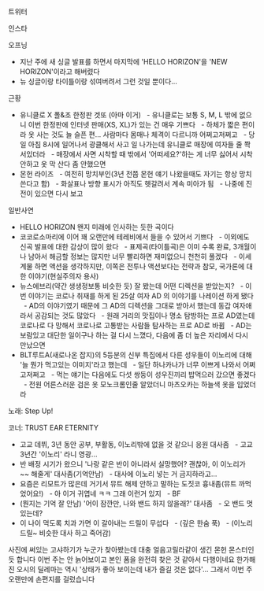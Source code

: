 


트위터



인스타

오프닝
- 지난 주에 새 싱글 발표를 하면서 마지막에 'HELLO HORIZON'을 'NEW HORIZON'이라고 해버렸다
- 뉴 싱글이랑 타이틀이랑 섞여버려서 그런 것일 뿐이다...

근황
- 유니클로 X 폴&조 한정판 겟또 (아마 이거)
  - 유니클로는 보통 S, M, L 밖에 없으니 이번 한정판에 인터넷 판매(XS, XL)가 있는 건 매우 기쁘다
  - 하체가 짧은 편이라 옷 사는 것도 늘 슬픈 편... 사람마다 몸매나 체격이 다르니까 어쩌고저쩌고
  - 당일 아침 8시에 일어나서 광클해서 사고 일 나가는데 유니클로 매장에 여자들 줄 쫙 서있더라
  - 매장에서 사면 시착할 때 밖에서 '어떠세요?'하는 게 너무 싫어서 시착 안하고 옷 막 산다 좀 안했으면
- 몬헌 라이즈
  - 여전히 망치부인(3년 전쯤 몬헌 얘기 나왔을때도 자기는 항상 망치 쓴다고 함)
  - 화살표나 방향 표시가 아직도 헷갈려서 계속 미아가 됨
  - 나중에 진전이 있으면 다시 보고

일반사연
- HELLO HORIZON 왠지 미래에 인사하는 듯한 곡이다
- 코코로소마리에 이어 꽤 오랜만에 테레비에서 들을 수 있어서 기쁘다
  - 이외에도 신곡 발표에 대한 감상이 많이 왔다
  - 표제곡(타이틀곡)은 이미 수록 완료, 3개월이나 남아서 해금할 정보는 많지만 너무 빨리하면 재미없으니 천천히 풀겠다
  - 이세계물 하면 액션을 생각하지만, 이쪽은 전투나 액션보다는 전략과 참모, 국가론에 대한 이야기(현실주의자 용사)
- 뉴스에브리(약간 생생정보통 비슷한 듯) 잘 봤는데 어떤 디렉션을 받았는지?
  - 이번 이야기는 코로나 취재를 하게 된 25살 여자 AD 의 이야기를 나레이션 하게 됐다
  - AD의 이야기였기 때문에 그 AD의 디렉션을 그대로 받아서 했는데 동갑 여자애라서 공감되는 것도 많았다
  - 원래 거리의 맛집이나 명소 탐방하는 프로 AD였는데 코로나로 다 망해서 코로나로 고통받는 사람들 탐사하는 프로 AD로 바뀜
  - AD는 보람있고 대단한 일이구나 하는 걸 다시 느꼈다, 다음에 좀 더 높은 자리에서 다시 만났으면
- BLT루트A(새로나온 잡지)의 5등분의 신부 특집에서 다른 성우들이 이노리에 대해 '늘 뭔가 먹고있는 이미지'라고 했는데
  - 일단 하나카나가 너무 이쁘게 나와서 어쩌고저쩌고
  - 먹는 얘기는 다음에도 다섯 쌍둥이 성우진끼리 밥먹으러 갔으면 좋겠다
  - 전원 어른스러운 검은 옷 모노크롬인줄 알았더니 마츠오카는 하늘색 옷을 입었더라

노래: Step Up!

코너: TRUST EAR ETERNITY

- 고교 데뷔, 3년 동안 공부, 부활동, 이노리밖에 없을 것 같으니 응원 대사좀
  - 고교 3년간 '이노리' 라니 영광...
- 반 배정 시기가 왔으니 '나랑 같은 반이 아니라서 실망했어? 괜찮아, 이 이노리가 ~~ 해줄게' 대사좀(기억안남)
  - 대사에 이노리 넣는 거 금지하라고...
- 요즘은 리모트가 많은데 거기서 뮤트 해제 안하고 말하는 도짓코 흉내좀(뮤트 까먹었어요!)
  - 아 이거 귀엽네 ㅋㅋ 그래 이런거 있지
  - BF
- (뭔지는 기억 잘 안남) '어이 잠깐만, 나와 밴드 하지 않을래?' 대사좀
  - 오 밴드 멋있는데?
- 이 나이 먹도록 치과 가면 이 갈아내는 드릴이 무섭다
  - (깊은 한숨 푹)
  - (이노리드릴~ 비슷한 대사 하고 죽어감)


사진에 써있는 고샤하기가 누군가 찾아봤는데 대충 얼음고릴라같이 생긴 몬헌 몬스터인듯 합니다
이번 주는 안 늙어보이고 본인 폼을 완전히 찾은 것 같아서 다행이네요
한가해진 오시의 딜레마는 역시 '상태가 좋아 보이는데 내가 즐길 것은 없다'...
그래서 이번 주 오랜만에 손편지를 걸렀습니다 
